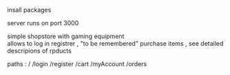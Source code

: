 insall packages 

server runs on port 3000

simple shopstore with gaming equipment   
allows to log in registrer , "to be remembered"
purchase items , see detailed descripions of rpducts 



paths :
  /
  /login
  /register
  /cart
  /myAccount 
  /orders

  
